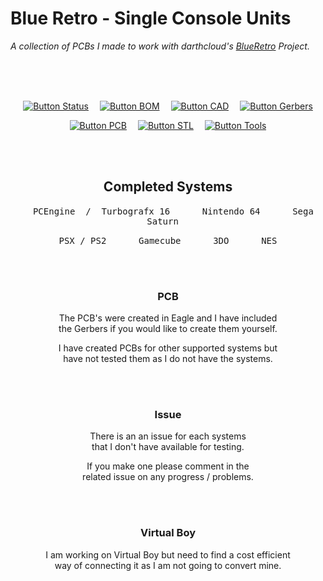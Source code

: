 
# Blue Retro - Single Console Units

*A collection of PCBs I made to work with darthcloud's [BlueRetro] Project.*

<br>
<br>
<br>

<div align = center>

[![Button Status]][Status]   
[![Button BOM]][BOM]   
[![Button CAD]][CAD]   
[![Button Gerbers]][Gerbers]

[![Button PCB]][PCB]   
[![Button STL]][STL]   
[![Button Tools]][Tools]

<br>
<br>

## Completed Systems

<kbd>  PCEngine  /  Turbografx 16  </kbd>   
<kbd>  Nintendo 64  </kbd>   
<kbd>  Sega Saturn  </kbd>

<kbd>  PSX / PS2  </kbd>   
<kbd>  Gamecube  </kbd>   
<kbd>  3DO  </kbd>   
<kbd>  NES  </kbd>

<br>
<br>

### PCB

The PCB's were created in Eagle and I have included <br>
the Gerbers if you would like to create them yourself.

I have created PCBs for other supported systems but <br>
have not tested them as I do not have the systems.

<br>
<br>

### Issue

There is an an issue for each systems <br>
that I don't have available for testing.

If you make one please comment in the <br>
related issue on any progress / problems.

<br>
<br>

### Virtual Boy

I am working on Virtual Boy but need to find a cost efficient <br>
way of connecting it as I am not going to convert mine.

</div>

<br>


<!----------------------------------------------------------------------------->

[BlueRetro]: https://github.com/darthcloud/BlueRetro

[Gerbers]: Source/Gerbers
[Status]: Documentation/Status.md
[Tools]: Tools
[BOM]: Documentation/BOM
[CAD]: Source/CAD
[PCB]: Source/PCB
[STL]: Source/STL


<!---------------------------------[ Buttons ]--------------------------------->

[Button Status]: https://img.shields.io/badge/Status-FF8126?style=for-the-badge&logoColor=white&logo=GoogleAnalytics
[Button BOM]: https://img.shields.io/badge/BOM-007A73?style=for-the-badge&logoColor=white&logo=Serverless
[Button CAD]: https://img.shields.io/badge/CAD-6264A7?style=for-the-badge&logoColor=white&logo=HackTheBox
[Button Gerbers]: https://img.shields.io/badge/Gerbers-36A9AE?style=for-the-badge&logoColor=white&logo=Houzz
[Button PCB]: https://img.shields.io/badge/PCB-499848?style=for-the-badge&logoColor=white&logo=Eagle
[Button STL]: https://img.shields.io/badge/STL-CF4647?style=for-the-badge&logoColor=white&logo=ONNX
[Button Tools]: https://img.shields.io/badge/Tools-00A4DE?style=for-the-badge&logoColor=white&logo=GoogleSearchConsole